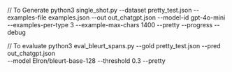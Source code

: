 // To Generate
python3 single_shot.py   --dataset pretty_test.json   --examples-file examples.json   --out out_chatgpt.json   --model-id gpt-4o-mini   --examples-per-type 3   --example-max-chars 1400   --pretty --progress --debug


// To evaluate
python3 eval_bleurt_spans.py --gold pretty_test.json --pred out_chatgpt.json \
  --model Elron/bleurt-base-128 --threshold 0.3 --pretty